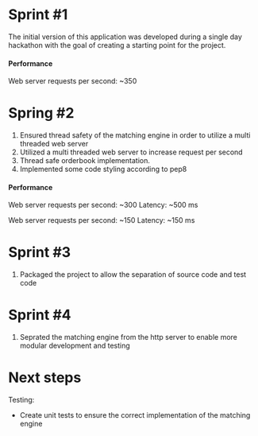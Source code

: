 # Sprint #1
The initial version of this application was developed during a single day hackathon with the goal of creating a starting point for the project.

#### Performance
Web server requests per second: ~350

# Spring #2
1. Ensured thread safety of the matching engine in order to utilize a multi threaded web server
2. Utilized a multi threaded web server to increase request per second
3. Thread safe orderbook implementation.
4. Implemented some code styling according to pep8

#### Performance
Web server requests per second: ~300
Latency: ~500 ms

Web server requests per second: ~150
Latency: ~150 ms

# Sprint #3
1. Packaged the project to allow the separation of source code and test code

# Sprint #4
1. Seprated the matching engine from the http server to enable more modular development and testing

# Next steps
Testing:
- Create unit tests to ensure the correct implementation of the matching engine
